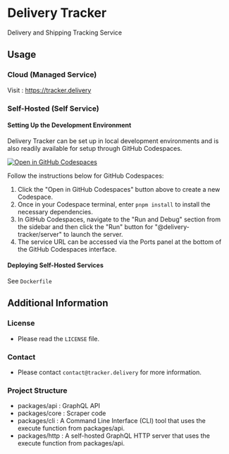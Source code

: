 # Delivery Tracker

Delivery and Shipping Tracking Service

## Usage
### Cloud (Managed Service)
Visit : https://tracker.delivery

### Self-Hosted (Self Service)
#### Setting Up the Development Environment
Delivery Tracker can be set up in local development environments and is also readily available for setup through GitHub Codespaces.

[![Open in GitHub Codespaces](https://github.com/codespaces/badge.svg)](https://codespaces.new/shlee322/delivery-tracker)

Follow the instructions below for GitHub Codespaces:

1. Click the "Open in GitHub Codespaces" button above to create a new Codespace.
2. Once in your Codespace terminal, enter `pnpm install` to install the necessary dependencies.
3. In GitHub Codespaces, navigate to the "Run and Debug" section from the sidebar and then click the "Run" button for "@delivery-tracker/server" to launch the server.
4. The service URL can be accessed via the Ports panel at the bottom of the GitHub Codespaces interface.

#### Deploying Self-Hosted Services
See `Dockerfile`

## Additional Information
### License
- Please read the `LICENSE` file.

### Contact
- Please contact `contact@tracker.delivery` for more information.

### Project Structure
- packages/api : GraphQL API
- packages/core : Scraper code
- packages/cli : A Command Line Interface (CLI) tool that uses the execute function from packages/api.
- packages/http : A self-hosted GraphQL HTTP server that uses the execute function from packages/api.
